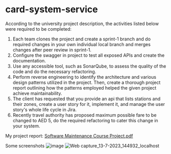 # card-system-service

According to the university project description, the activities listed below were required to be completed:

1) Each team clones the project and create a sprint-1 branch and do required changes in your 
own individual local branch and merges changes after peer review in sprint-1. 
2) Configure the swagger in project to test all exposed APIs and create the documentation.
3) Use any accessible tool, such as SonarQube, to assess the quality of the code and do the necessary refactoring.
4) Perform reverse engineering to identify the architecture and various design patterns utilized in the project. Then, create a thorough project report outlining how the patterns 
employed helped the given project achieve maintainability. 
5) The client has requested that you provide an api that lists stations and their zones, create a user story for it, implement it, and manage the user story's whole life cycle in Jira. 
6) Recently travel authority has proposed maximum possible fare to be changed to AED 5, 
do the required refactoring to cater this change in your system.

My project report: 
[Software Maintenance Course Project.pdf](https://github.com/HyacinthCode/card-system-service/files/12038422/Software.Maintenance.Course.Project.pdf)

Some screenshots
![image](https://github.com/HyacinthCode/card-system-service/assets/48603130/169a2dc3-be58-46c3-9b2c-bd8572fa2263)
![Web capture_13-7-2023_144932_localhost](https://github.com/HyacinthCode/card-system-service/assets/48603130/1062a7fe-23c0-4279-b009-036d63299a6a)
